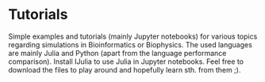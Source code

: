 # Tutorials
Simple examples and tutorials (mainly Jupyter notebooks) for various topics regarding simulations in Bioinformatics or Biophysics. 
The used languages are mainly Julia and Python (apart from the language performance comparison). 
Install IJulia to use Julia in Jupyter notebooks. 
Feel free to download the files to play around and hopefully learn sth. from them ;). 



